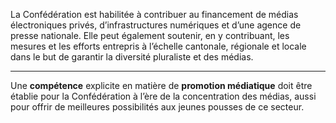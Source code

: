 La Confédération est habilitée à contribuer au financement de médias électroniques privés, d’infrastructures numériques et d’une agence de presse nationale. Elle peut également soutenir, en y contribuant, les mesures et les efforts entrepris à l’échelle cantonale, régionale et locale dans le but de garantir la diversité pluraliste et des médias.

---

Une **compétence** explicite en matière de **promotion médiatique** doit être établie pour la Confédération à l’ère de la concentration des médias, aussi pour offrir de meilleures possibilités aux jeunes pousses de ce secteur.
